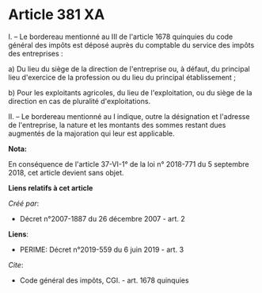# Article 381 XA

I. – Le bordereau mentionné au III de l'article 1678 quinquies du code général des impôts est déposé auprès du comptable du
service des impôts des entreprises :

a) Du lieu du siège de la direction de l'entreprise ou, à défaut, du principal lieu d'exercice de la profession ou du lieu du
principal établissement ;

b) Pour les exploitants agricoles, du lieu de l'exploitation, ou du siège de la direction en cas de pluralité
d'exploitations.

II. – Le bordereau mentionné au I indique, outre la désignation et l'adresse de l'entreprise, la nature et les montants des
sommes restant dues augmentés de la majoration qui leur est applicable.

**Nota:**

En conséquence de l'article 37-VI-1° de la loi n° 2018-771 du 5 septembre 2018, cet article devient sans objet.

**Liens relatifs à cet article**

_Créé par_:

  - Décret n°2007-1887 du 26 décembre 2007 - art. 2

**Liens**:

  - PERIME: Décret n°2019-559 du 6 juin 2019 - art. 3

_Cite_:

  - Code général des impôts, CGI. - art. 1678 quinquies
